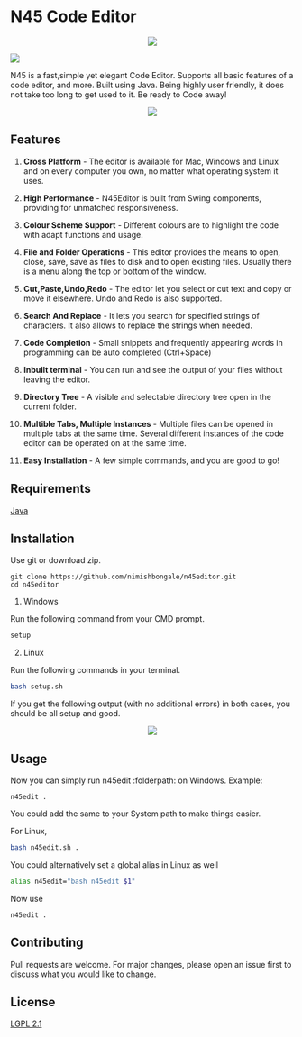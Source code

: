 # N45 Code Editor

<p align="center">
  <img src="https://i.ibb.co/Z11hk0Q/logo.png"/>
</p>

![](https://github.com/nimishbongale/code_editor/workflows/.github/workflows/main.yml/badge.svg)

N45 is a fast,simple yet elegant Code Editor. Supports all basic features of a code editor, and more. Built using Java.  Being highly user friendly, it does not take too long to get used to it. Be ready to Code away!

<p align="center">
  <img src="https://i.ibb.co/0D9ghJN/image-2.png"/>
</p>

## Features

1. **Cross Platform** - The editor is available for Mac, Windows and Linux and on every computer you own, no matter what operating system it uses.

2. **High Performance** - N45Editor is built from Swing components, providing for unmatched responsiveness.

3. **Colour Scheme Support** - Different colours are to highlight the code with adapt functions and usage.

4. **File and Folder Operations** - This editor provides the means to open, close, save, save as files to disk and to open existing files. Usually there is a menu along the top or bottom of the window.

5. **Cut,Paste,Undo,Redo** - The editor let you select or cut text and copy or move it elsewhere. Undo and Redo is also supported.

6. **Search And Replace** - It lets you search for specified strings of characters. It also allows to replace the strings when needed.

7. **Code Completion** - Small snippets and frequently appearing words in programming can be auto completed (Ctrl+Space)

8. **Inbuilt terminal** - You can run and see the output of your files without leaving the editor.

9. **Directory Tree** - A visible and selectable directory tree open in the current folder.

10. **Multible Tabs, Multiple Instances** - Multiple files can be opened in multiple tabs at the same time. Several different instances of the code editor can be operated on at the same time.

10. **Easy Installation** - A few simple commands, and you are good to go!


## Requirements

[Java](https://www.java.com/en/)

## Installation

Use git or download zip. 

```git
git clone https://github.com/nimishbongale/n45editor.git
cd n45editor
```

1. Windows

Run the following command from your CMD prompt. 

```cmd
setup
```

2. Linux

Run the following commands in your terminal.

```bash
bash setup.sh
```

If you get the following output (with no additional errors) in both cases, you should be all setup and good.

<p align="center">
  <img src="https://i.ibb.co/pXTvS25/n45.png"/>
</p>

## Usage

Now you can simply run n45edit :folderpath: on Windows. 
Example:

```
n45edit .
``` 

You could add the same to your System path to make things easier.

For Linux,

```bash 
bash n45edit.sh .
```

You could alternatively set a global alias in Linux as well

```bash
alias n45edit="bash n45edit $1"
```

Now use 

```
n45edit .
``` 

## Contributing

Pull requests are welcome. For major changes, please open an issue first to discuss what you would like to change.

## License
[LGPL 2.1](https://www.gnu.org/licenses/old-licenses/lgpl-2.1.en.html)